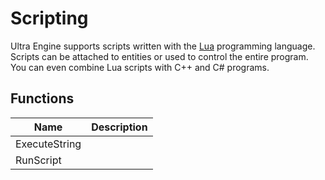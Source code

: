 # Scripting

Ultra Engine supports scripts written with the [Lua](https://www.lua.org) programming language.
Scripts can be attached to entities or used to control the entire program.
You can even combine Lua scripts with C++ and C# programs.

## Functions

| Name | Description |
|-----|-----|
| ExecuteString | |
| RunScript | |
